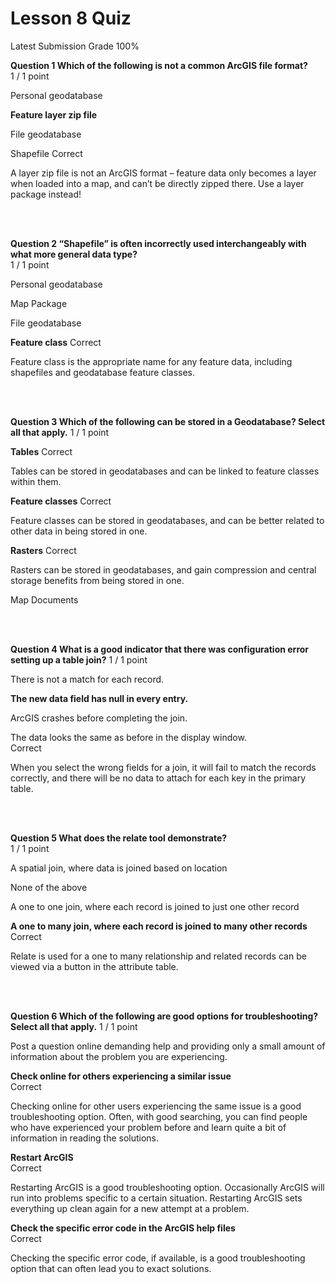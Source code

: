 # Lesson 8 Quiz
Latest Submission Grade 100%
<br/>

**Question 1 Which of the following is not a common ArcGIS file format?**    
1 / 1 point

Personal geodatabase

**Feature layer zip file**

File geodatabase

Shapefile
Correct

A layer zip file is not an ArcGIS format – feature data only becomes a layer when loaded into a map, and can’t be directly zipped there. Use a layer package instead!     

<br/>
<br/>

**Question 2 “Shapefile” is often incorrectly used interchangeably with what more general data type?**    
1 / 1 point

Personal geodatabase    

Map Package

File geodatabase    

**Feature class**
Correct

Feature class is the appropriate name for any feature data, including shapefiles and geodatabase feature classes.    


<br/>
<br/>

**Question 3 Which of the following can be stored in a Geodatabase? Select all that apply.**
1 / 1 point

**Tables**
Correct

Tables can be stored in geodatabases and can be linked to feature classes within them.    

**Feature classes**
Correct

Feature classes can be stored in geodatabases, and can be better related to other data in being stored in one.    

**Rasters**
Correct

Rasters can be stored in geodatabases, and gain compression and central storage benefits from being stored in one.    

Map Documents


<br/>
<br/>

**Question 4 What is a good indicator that there was configuration error setting up a table join?**
1 / 1 point

There is not a match for each record.    

**The new data field has null in every entry.**    

ArcGIS crashes before completing the join.     

The data looks the same as before in the display window.    
Correct

When you select the wrong fields for a join, it will fail to match the records correctly, and there will be no data to attach for each key in the primary table.    



<br/>
<br/>

**Question 5 What does the relate tool demonstrate?**    
1 / 1 point

A spatial join, where data is joined based on location    

None of the above    

A one to one join, where each record is joined to just one other record    

**A one to many join, where each record is joined to many other records**    
Correct

Relate is used for a one to many relationship and related records can be viewed via a button in the attribute table. 



<br/>
<br/>

**Question 6 Which of the following are good options for troubleshooting? Select all that apply.**
1 / 1 point

Post a question online demanding help and providing only a small amount of information about the problem you are experiencing.    

**Check online for others experiencing a similar issue**    
Correct

Checking online for other users experiencing the same issue is a good troubleshooting option. Often, with good searching, you can find people who have experienced your problem before and learn quite a bit of information in reading the solutions.    

**Restart ArcGIS**    
Correct

Restarting ArcGIS is a good troubleshooting option. Occasionally ArcGIS will run into problems specific to a certain situation. Restarting ArcGIS sets everything up clean again for a new attempt at a problem.    

**Check the specific error code in the ArcGIS help files**    
Correct

Checking the specific error code, if available, is a good troubleshooting option that can often lead you to exact solutions.    



